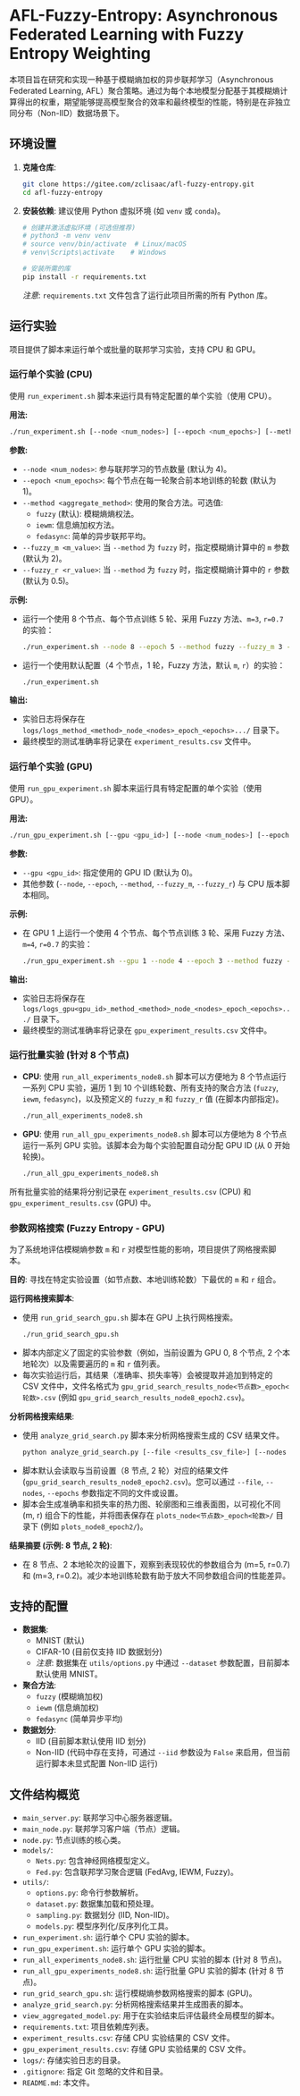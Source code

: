 # AFL-Fuzzy-Entropy: Asynchronous Federated Learning with Fuzzy Entropy Weighting

本项目旨在研究和实现一种基于模糊熵加权的异步联邦学习（Asynchronous Federated Learning, AFL）聚合策略。通过为每个本地模型分配基于其模糊熵计算得出的权重，期望能够提高模型聚合的效率和最终模型的性能，特别是在非独立同分布（Non-IID）数据场景下。

## 环境设置

1.  **克隆仓库**:
    ```bash
    git clone https://gitee.com/zclisaac/afl-fuzzy-entropy.git
    cd afl-fuzzy-entropy
    ```

2.  **安装依赖**:
    建议使用 Python 虚拟环境 (如 `venv` 或 `conda`)。
    ```bash
    # 创建并激活虚拟环境 (可选但推荐)
    # python3 -m venv venv
    # source venv/bin/activate  # Linux/macOS
    # venv\Scripts\activate    # Windows

    # 安装所需的库
    pip install -r requirements.txt
    ```
    *注意*: `requirements.txt` 文件包含了运行此项目所需的所有 Python 库。

## 运行实验

项目提供了脚本来运行单个或批量的联邦学习实验，支持 CPU 和 GPU。

### 运行单个实验 (CPU)

使用 `run_experiment.sh` 脚本来运行具有特定配置的单个实验（使用 CPU）。

**用法:**

```bash
./run_experiment.sh [--node <num_nodes>] [--epoch <num_epochs>] [--method <aggregate_method>] [--fuzzy_m <m_value>] [--fuzzy_r <r_value>]
```

**参数:**

*   `--node <num_nodes>`: 参与联邦学习的节点数量 (默认为 4)。
*   `--epoch <num_epochs>`: 每个节点在每一轮聚合前本地训练的轮数 (默认为 1)。
*   `--method <aggregate_method>`: 使用的聚合方法。可选值:
    *   `fuzzy` (默认): 模糊熵熵权法。
    *   `iewm`: 信息熵加权方法。
    *   `fedasync`: 简单的异步联邦平均。
*   `--fuzzy_m <m_value>`: 当 `--method` 为 `fuzzy` 时，指定模糊熵计算中的 `m` 参数 (默认为 2)。
*   `--fuzzy_r <r_value>`: 当 `--method` 为 `fuzzy` 时，指定模糊熵计算中的 `r` 参数 (默认为 0.5)。

**示例:**

*   运行一个使用 8 个节点、每个节点训练 5 轮、采用 Fuzzy 方法、`m=3`, `r=0.7` 的实验：
    ```bash
    ./run_experiment.sh --node 8 --epoch 5 --method fuzzy --fuzzy_m 3 --fuzzy_r 0.7
    ```
*   运行一个使用默认配置（4 个节点，1 轮，Fuzzy 方法，默认 `m`, `r`）的实验：
    ```bash
    ./run_experiment.sh
    ```

**输出:**

*   实验日志将保存在 `logs/logs_method_<method>_node_<nodes>_epoch_<epochs>.../` 目录下。
*   最终模型的测试准确率将记录在 `experiment_results.csv` 文件中。

### 运行单个实验 (GPU)

使用 `run_gpu_experiment.sh` 脚本来运行具有特定配置的单个实验（使用 GPU）。

**用法:**

```bash
./run_gpu_experiment.sh [--gpu <gpu_id>] [--node <num_nodes>] [--epoch <num_epochs>] [--method <aggregate_method>] [--fuzzy_m <m_value>] [--fuzzy_r <r_value>]
```

**参数:**

*   `--gpu <gpu_id>`: 指定使用的 GPU ID (默认为 0)。
*   其他参数 (`--node`, `--epoch`, `--method`, `--fuzzy_m`, `--fuzzy_r`) 与 CPU 版本脚本相同。

**示例:**

*   在 GPU 1 上运行一个使用 4 个节点、每个节点训练 3 轮、采用 Fuzzy 方法、`m=4`, `r=0.7` 的实验：
    ```bash
    ./run_gpu_experiment.sh --gpu 1 --node 4 --epoch 3 --method fuzzy --fuzzy_m 4 --fuzzy_r 0.7
    ```

**输出:**

*   实验日志将保存在 `logs/logs_gpu<gpu_id>_method_<method>_node_<nodes>_epoch_<epochs>.../` 目录下。
*   最终模型的测试准确率将记录在 `gpu_experiment_results.csv` 文件中。

### 运行批量实验 (针对 8 个节点)

*   **CPU**: 使用 `run_all_experiments_node8.sh` 脚本可以方便地为 8 个节点运行一系列 CPU 实验，遍历 1 到 10 个训练轮数、所有支持的聚合方法 (`fuzzy`, `iewm`, `fedasync`)，以及预定义的 `fuzzy_m` 和 `fuzzy_r` 值 (在脚本内部指定)。
    ```bash
    ./run_all_experiments_node8.sh
    ```
*   **GPU**: 使用 `run_all_gpu_experiments_node8.sh` 脚本可以方便地为 8 个节点运行一系列 GPU 实验。该脚本会为每个实验配置自动分配 GPU ID (从 0 开始轮换)。
    ```bash
    ./run_all_gpu_experiments_node8.sh
    ```

所有批量实验的结果将分别记录在 `experiment_results.csv` (CPU) 和 `gpu_experiment_results.csv` (GPU) 中。

### 参数网格搜索 (Fuzzy Entropy - GPU)

为了系统地评估模糊熵参数 `m` 和 `r` 对模型性能的影响，项目提供了网格搜索脚本。

**目的**: 寻找在特定实验设置（如节点数、本地训练轮数）下最优的 `m` 和 `r` 组合。

**运行网格搜索脚本**:

*   使用 `run_grid_search_gpu.sh` 脚本在 GPU 上执行网格搜索。
    ```bash
    ./run_grid_search_gpu.sh
    ```
*   脚本内部定义了固定的实验参数（例如，当前设置为 GPU 0, 8 个节点, 2 个本地轮次）以及需要遍历的 `m` 和 `r` 值列表。
*   每次实验运行后，其结果（准确率、损失率等）会被提取并追加到特定的 CSV 文件中，文件名格式为 `gpu_grid_search_results_node<节点数>_epoch<轮数>.csv` (例如 `gpu_grid_search_results_node8_epoch2.csv`)。

**分析网格搜索结果**:

*   使用 `analyze_grid_search.py` 脚本来分析网格搜索生成的 CSV 结果文件。
    ```bash
    python analyze_grid_search.py [--file <results_csv_file>] [--nodes <num_nodes>] [--epochs <num_epochs>]
    ```
*   脚本默认会读取与当前设置（8 节点, 2 轮）对应的结果文件 (`gpu_grid_search_results_node8_epoch2.csv`)。您可以通过 `--file`, `--nodes`, `--epochs` 参数指定不同的文件或设置。
*   脚本会生成准确率和损失率的热力图、轮廓图和三维表面图，以可视化不同 (m, r) 组合下的性能，并将图表保存在 `plots_node<节点数>_epoch<轮数>/` 目录下 (例如 `plots_node8_epoch2/`)。

**结果摘要 (示例: 8 节点, 2 轮)**:

*   在 8 节点、2 本地轮次的设置下，观察到表现较优的参数组合为 (m=5, r=0.7) 和 (m=3, r=0.2)。减少本地训练轮数有助于放大不同参数组合间的性能差异。

## 支持的配置

*   **数据集**:
    *   MNIST (默认)
    *   CIFAR-10 (目前仅支持 IID 数据划分)
    *   *注意*: 数据集在 `utils/options.py` 中通过 `--dataset` 参数配置，目前脚本默认使用 MNIST。
*   **聚合方法**:
    *   `fuzzy` (模糊熵加权)
    *   `iewm` (信息熵加权)
    *   `fedasync` (简单异步平均)
*   **数据划分**:
    *   IID (目前脚本默认使用 IID 划分)
    *   Non-IID (代码中存在支持，可通过 `--iid` 参数设为 `False` 来启用，但当前运行脚本未显式配置 Non-IID 运行)

## 文件结构概览

*   `main_server.py`: 联邦学习中心服务器逻辑。
*   `main_node.py`: 联邦学习客户端（节点）逻辑。
*   `node.py`: 节点训练的核心类。
*   `models/`:
    *   `Nets.py`: 包含神经网络模型定义。
    *   `Fed.py`: 包含联邦学习聚合逻辑 (FedAvg, IEWM, Fuzzy)。
*   `utils/`:
    *   `options.py`: 命令行参数解析。
    *   `dataset.py`: 数据集加载和预处理。
    *   `sampling.py`: 数据划分 (IID, Non-IID)。
    *   `models.py`: 模型序列化/反序列化工具。
*   `run_experiment.sh`: 运行单个 CPU 实验的脚本。
*   `run_gpu_experiment.sh`: 运行单个 GPU 实验的脚本。
*   `run_all_experiments_node8.sh`: 运行批量 CPU 实验的脚本 (针对 8 节点)。
*   `run_all_gpu_experiments_node8.sh`: 运行批量 GPU 实验的脚本 (针对 8 节点)。
*   `run_grid_search_gpu.sh`: 运行模糊熵参数网格搜索的脚本 (GPU)。
*   `analyze_grid_search.py`: 分析网格搜索结果并生成图表的脚本。
*   `view_aggregated_model.py`: 用于在实验结束后评估最终全局模型的脚本。
*   `requirements.txt`: 项目依赖库列表。
*   `experiment_results.csv`: 存储 CPU 实验结果的 CSV 文件。
*   `gpu_experiment_results.csv`: 存储 GPU 实验结果的 CSV 文件。
*   `logs/`: 存储实验日志的目录。
*   `.gitignore`: 指定 Git 忽略的文件和目录。
*   `README.md`: 本文件。

